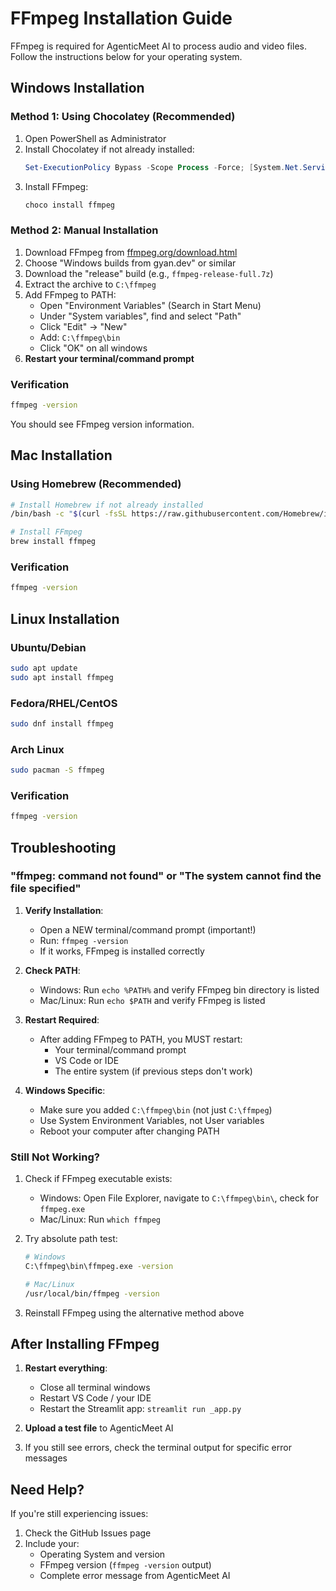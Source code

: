 # FFmpeg Installation Guide

FFmpeg is required for AgenticMeet AI to process audio and video files. Follow the instructions below for your operating system.

## Windows Installation

### Method 1: Using Chocolatey (Recommended)
1. Open PowerShell as Administrator
2. Install Chocolatey if not already installed:
   ```powershell
   Set-ExecutionPolicy Bypass -Scope Process -Force; [System.Net.ServicePointManager]::SecurityProtocol = [System.Net.ServicePointManager]::SecurityProtocol -bor 3072; iex ((New-Object System.Net.WebClient).DownloadString('https://community.chocolatey.org/install.ps1'))
   ```
3. Install FFmpeg:
   ```powershell
   choco install ffmpeg
   ```

### Method 2: Manual Installation
1. Download FFmpeg from [ffmpeg.org/download.html](https://ffmpeg.org/download.html)
2. Choose "Windows builds from gyan.dev" or similar
3. Download the "release" build (e.g., `ffmpeg-release-full.7z`)
4. Extract the archive to `C:\ffmpeg`
5. Add FFmpeg to PATH:
   - Open "Environment Variables" (Search in Start Menu)
   - Under "System variables", find and select "Path"
   - Click "Edit" → "New"
   - Add: `C:\ffmpeg\bin`
   - Click "OK" on all windows
6. **Restart your terminal/command prompt**

### Verification
```bash
ffmpeg -version
```
You should see FFmpeg version information.

## Mac Installation

### Using Homebrew (Recommended)
```bash
# Install Homebrew if not already installed
/bin/bash -c "$(curl -fsSL https://raw.githubusercontent.com/Homebrew/install/HEAD/install.sh)"

# Install FFmpeg
brew install ffmpeg
```

### Verification
```bash
ffmpeg -version
```

## Linux Installation

### Ubuntu/Debian
```bash
sudo apt update
sudo apt install ffmpeg
```

### Fedora/RHEL/CentOS
```bash
sudo dnf install ffmpeg
```

### Arch Linux
```bash
sudo pacman -S ffmpeg
```

### Verification
```bash
ffmpeg -version
```

## Troubleshooting

### "ffmpeg: command not found" or "The system cannot find the file specified"

1. **Verify Installation**:
   - Open a NEW terminal/command prompt (important!)
   - Run: `ffmpeg -version`
   - If it works, FFmpeg is installed correctly

2. **Check PATH**:
   - Windows: Run `echo %PATH%` and verify FFmpeg bin directory is listed
   - Mac/Linux: Run `echo $PATH` and verify FFmpeg is listed

3. **Restart Required**:
   - After adding FFmpeg to PATH, you MUST restart:
     - Your terminal/command prompt
     - VS Code or IDE
     - The entire system (if previous steps don't work)

4. **Windows Specific**:
   - Make sure you added `C:\ffmpeg\bin` (not just `C:\ffmpeg`)
   - Use System Environment Variables, not User variables
   - Reboot your computer after changing PATH

### Still Not Working?

1. Check if FFmpeg executable exists:
   - Windows: Open File Explorer, navigate to `C:\ffmpeg\bin\`, check for `ffmpeg.exe`
   - Mac/Linux: Run `which ffmpeg`

2. Try absolute path test:
   ```bash
   # Windows
   C:\ffmpeg\bin\ffmpeg.exe -version

   # Mac/Linux
   /usr/local/bin/ffmpeg -version
   ```

3. Reinstall FFmpeg using the alternative method above

## After Installing FFmpeg

1. **Restart everything**:
   - Close all terminal windows
   - Restart VS Code / your IDE
   - Restart the Streamlit app: `streamlit run _app.py`

2. **Upload a test file** to AgenticMeet AI

3. If you still see errors, check the terminal output for specific error messages

## Need Help?

If you're still experiencing issues:
1. Check the GitHub Issues page
2. Include your:
   - Operating System and version
   - FFmpeg version (`ffmpeg -version` output)
   - Complete error message from AgenticMeet AI

